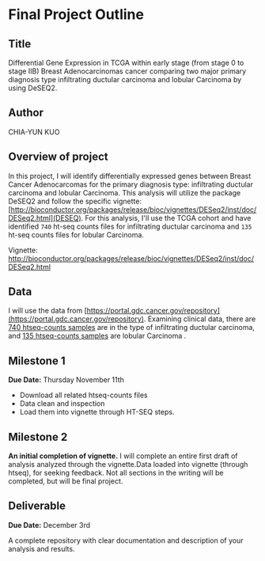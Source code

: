 # Final Project Outline
## Title
Differential Gene Expression in TCGA within early stage (from stage 0 to stage IIB) Breast Adenocarcinomas cancer comparing two major primary diagnosis type  infiltrating ductular carcinoma and lobular Carcinoma by using DeSEQ2.

## Author
CHIA-YUN KUO

## Overview of project

In this project, I will identify differentially expressed genes between Breast Cancer Adenocarcomas for the primary diagnosis type: infiltrating ductular carcinoma and lobular Carcinoma. This analysis will utilize the package DeSEQ2 and follow the specific vignette: [http://bioconductor.org/packages/release/bioc/vignettes/DESeq2/inst/doc/DESeq2.html](DESEQ). For this analysis, I'll use the TCGA cohort and have identified `740` ht-seq counts files for infiltrating ductular carcinoma and `135` ht-seq counts files  for lobular Carcinoma.

Vignette: [http://bioconductor.org/packages/release/bioc/vignettes/DESeq2/inst/doc/DESeq2.html
](http://bioconductor.org/packages/release/bioc/vignettes/DESeq2/inst/doc/DESeq2.html)

## Data

I will use the data from [https://portal.gdc.cancer.gov/repository](https://portal.gdc.cancer.gov/repository). Examining clinical data, there are [740 htseq-counts samples](https://portal.gdc.cancer.gov/repository?filters=%7B%22op%22%3A%22and%22%2C%22content%22%3A%5B%7B%22content%22%3A%7B%22field%22%3A%22cases.case_id%22%2C%22value%22%3A%5B%22set_id%3AzhSX83wBkmBOIo2-pgsW%22%5D%7D%2C%22op%22%3A%22IN%22%7D%2C%7B%22op%22%3A%22in%22%2C%22content%22%3A%7B%22field%22%3A%22files.analysis.workflow_type%22%2C%22value%22%3A%5B%22HTSeq%20-%20Counts%22%5D%7D%7D%2C%7B%22op%22%3A%22in%22%2C%22content%22%3A%7B%22field%22%3A%22files.data_category%22%2C%22value%22%3A%5B%22transcriptome%20profiling%22%5D%7D%7D%5D%7D) are in the type of infiltrating ductular carcinoma, and [135 htseq-counts samples](https://portal.gdc.cancer.gov/repository?filters=%7B%22op%22%3A%22and%22%2C%22content%22%3A%5B%7B%22content%22%3A%7B%22field%22%3A%22cases.case_id%22%2C%22value%22%3A%5B%22set_id%3ATGGg83wBZuFHS_aMGPs0%22%5D%7D%2C%22op%22%3A%22IN%22%7D%2C%7B%22op%22%3A%22in%22%2C%22content%22%3A%7B%22field%22%3A%22files.analysis.workflow_type%22%2C%22value%22%3A%5B%22HTSeq%20-%20Counts%22%5D%7D%7D%2C%7B%22op%22%3A%22in%22%2C%22content%22%3A%7B%22field%22%3A%22files.data_category%22%2C%22value%22%3A%5B%22transcriptome%20profiling%22%5D%7D%7D%5D%7D) are lobular Carcinoma . 


## Milestone 1

**Due Date:** Thursday November 11th

* Download all related htseq-counts files
* Data clean and inspection
* Load them into  vignette through HT-SEQ steps.


## Milestone 2

**An initial completion of vignette.** I will complete an entire first draft of analysis analyzed through the vignette.Data loaded into vignette (through htseq), for seeking feedback.  Not all sections in the writing will be completed, but will be final project.


## Deliverable

**Due Date:** December 3rd

A complete repository with clear documentation and description of your analysis and results.











